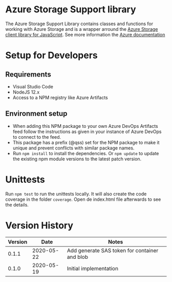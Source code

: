 # Azure Storage Support library

The Azure Storage Support Library contains classes and functions for working with Azure Storage and is a wrapper arround the [Azure Storage client library for JavaScript](https://github.com/Azure/azure-sdk-for-js/tree/master/sdk/storage).
See more information the [Azure documentation](https://docs.microsoft.com/en-us/azure/javascript/?view=azure-node-latest)

# Setup for Developers
## Requirements
- Visual Studio Code
- NodeJS 12.x
- Access to a NPM registry like Azure Artifacts

## Environment setup
- When adding this NPM package to your own Azure DevOps Artifacts feed follow the instructions as given in your instance of Azure DevOps to connect to the feed.
- This package has a prefix (@qss) set for the NPM package to make it unique and prevent conflicts with similar package names. 
- Run `npm install` to install the dependencies. Or `npm update` to update the existing npm module versions to the latest patch version.

# Unittests
Run `npm test` to run the unittests locally. It will also create the code coverage in the folder `coverage`. Open de index.html file afterwards to see the details. 

# Version History

| Version | Date       | Notes |
|---------|------------|-------|
| 0.1.1   | 2020-05-22 | Add generate SAS token for container and blob |
| 0.1.0   | 2020-05-19 | Initial implementation |
